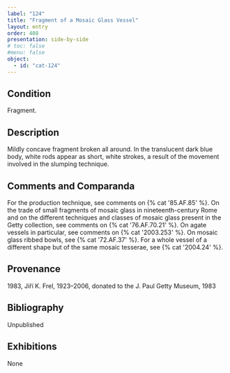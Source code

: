 ```yaml
---
label: "124"
title: "Fragment of a Mosaic Glass Vessel"
layout: entry
order: 408
presentation: side-by-side
# toc: false
#menu: false 
object:
  - id: "cat-124"
---
```


## Condition

Fragment.

## Description

Mildly concave fragment broken all around. In the translucent dark blue body, white rods appear as short, white strokes, a result of the movement involved in the slumping technique.

## Comments and Comparanda

For the production technique, see comments on {% cat '85.AF.85' %}. On the trade of small fragments of mosaic glass in nineteenth-century Rome and on the different techniques and classes of mosaic glass present in the Getty collection, see comments on {% cat '76.AF.70.21' %}. On agate vessels in particular, see comments on {% cat '2003.253' %}. On mosaic glass ribbed bowls, see {% cat '72.AF.37' %}. For a whole vessel of a different shape but of the same mosaic tesserae, see {% cat '2004.24' %}.

## Provenance

1983, Jiří K. Frel, 1923–2006, donated to the J. Paul Getty Museum, 1983

## Bibliography

Unpublished

## Exhibitions

None